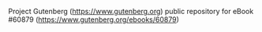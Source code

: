 Project Gutenberg (https://www.gutenberg.org) public repository for eBook #60879 (https://www.gutenberg.org/ebooks/60879)
